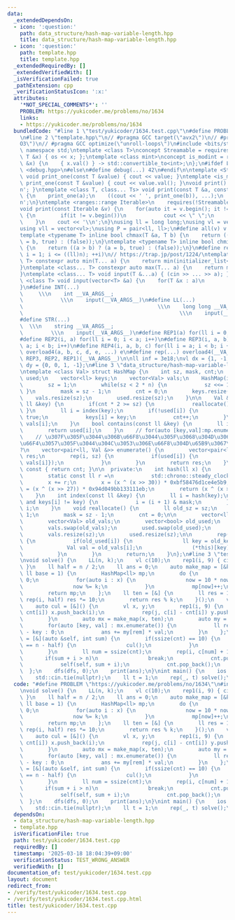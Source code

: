 ```yaml
---
data:
  _extendedDependsOn:
  - icon: ':question:'
    path: data_structure/hash-map-variable-length.hpp
    title: data_structure/hash-map-variable-length.hpp
  - icon: ':question:'
    path: template.hpp
    title: template.hpp
  _extendedRequiredBy: []
  _extendedVerifiedWith: []
  _isVerificationFailed: true
  _pathExtension: cpp
  _verificationStatusIcon: ':x:'
  attributes:
    '*NOT_SPECIAL_COMMENTS*': ''
    PROBLEM: https://yukicoder.me/problems/no/1634
    links:
    - https://yukicoder.me/problems/no/1634
  bundledCode: "#line 1 \"test/yukicoder/1634.test.cpp\"\n#define PROBLEM \"https://yukicoder.me/problems/no/1634\"\
    \n#line 2 \"template.hpp\"\n// #pragma GCC target(\"avx2\")\n// #pragma GCC optimize(\"\
    O3\")\n// #pragma GCC optimize(\"unroll-loops\")\n#include <bits/stdc++.h>\nusing\
    \ namespace std;\ntemplate <class T>\nconcept Streamable = requires(ostream os,\
    \ T &x) { os << x; };\ntemplate <class mint>\nconcept is_modint = requires(mint\
    \ &x) {\n    { x.val() } -> std::convertible_to<int>;\n};\n#ifdef LOCAL\n#include\
    \ <debug.hpp>\n#else\n#define debug(...) 42\n#endif\n\ntemplate <Streamable T>\
    \ void print_one(const T &value) { cout << value; }\ntemplate <is_modint T> void\
    \ print_one(const T &value) { cout << value.val(); }\nvoid print() { cout << '\\\
    n'; }\ntemplate <class T, class... Ts> void print(const T &a, const Ts &...b)\
    \ {\n    print_one(a);\n    ((cout << ' ', print_one(b)), ...);\n    cout << '\\\
    n';\n}\ntemplate <ranges::range Iterable>\n    requires(!Streamable<Iterable>)\n\
    void print(const Iterable &v) {\n    for(auto it = v.begin(); it != v.end(); ++it)\
    \ {\n        if(it != v.begin())\n            cout << \" \";\n        print_one(*it);\n\
    \    }\n    cout << '\\n';\n}\nusing ll = long long;\nusing vl = vector<ll>;\n\
    using vll = vector<vl>;\nusing P = pair<ll, ll>;\n#define all(v) v.begin(), v.end()\n\
    template <typename T> inline bool chmax(T &a, T b) {\n    return ((a < b) ? (a\
    \ = b, true) : (false));\n}\ntemplate <typename T> inline bool chmin(T &a, T b)\
    \ {\n    return ((a > b) ? (a = b, true) : (false));\n}\n#define rep1(i, n) for(ll\
    \ i = 1; i <= ((ll)n); ++i)\n// https://trap.jp/post/1224/\ntemplate <class...\
    \ T> constexpr auto min(T... a) {\n    return min(initializer_list<common_type_t<T...>>{a...});\n\
    }\ntemplate <class... T> constexpr auto max(T... a) {\n    return max(initializer_list<common_type_t<T...>>{a...});\n\
    }\ntemplate <class... T> void input(T &...a) { (cin >> ... >> a); }\ntemplate\
    \ <class T> void input(vector<T> &a) {\n    for(T &x : a)\n        cin >> x;\n\
    }\n#define INT(...)                                                          \
    \     \\\n    int __VA_ARGS__;                                               \
    \            \\\n    input(__VA_ARGS__)\n#define LL(...)                     \
    \                                           \\\n    long long __VA_ARGS__;   \
    \                                                  \\\n    input(__VA_ARGS__)\n\
    #define STR(...)                                                             \
    \  \\\n    string __VA_ARGS__;                                               \
    \         \\\n    input(__VA_ARGS__)\n#define REP1(a) for(ll i = 0; i < a; i++)\n\
    #define REP2(i, a) for(ll i = 0; i < a; i++)\n#define REP3(i, a, b) for(ll i =\
    \ a; i < b; i++)\n#define REP4(i, a, b, c) for(ll i = a; i < b; i += c)\n#define\
    \ overload4(a, b, c, d, e, ...) e\n#define rep(...) overload4(__VA_ARGS__, REP4,\
    \ REP3, REP2, REP1)(__VA_ARGS__)\n\nll inf = 3e18;\nvl dx = {1, -1, 0, 0};\nvl\
    \ dy = {0, 0, 1, -1};\n#line 3 \"data_structure/hash-map-variable-length.hpp\"\
    \ntemplate <class Val> struct HashMap {\n    int sz, mask, cnt;\n    vector<bool>\
    \ used;\n    vector<ll> keys;\n    vector<Val> vals;\n    HashMap(int n = 1) {\n\
    \        sz = 1;\n        while(sz < 2 * n) {\n            sz <<= 1;\n       \
    \ }\n        mask = sz - 1;\n        cnt = 0;\n        keys.resize(sz);\n    \
    \    vals.resize(sz);\n        used.resize(sz);\n    }\n\n    Val &operator[](const\
    \ ll &key) {\n        if(cnt * 2 >= sz) {\n            reallocate();\n       \
    \ }\n        ll i = index(key);\n        if(!used[i]) {\n            used[i] =\
    \ true;\n            keys[i] = key;\n            cnt++;\n        }\n        return\
    \ vals[i];\n    }\n    bool contains(const ll &key) {\n        ll i = index(key);\n\
    \        return used[i];\n    }\n    // for(auto [key,val]:mp.enumerate()){}\n\
    \    // \u307F\u305F\u3044\u306B\u66F8\u3044\u305F\u3068\u304D\u306Bval\u3092\u5909\
    \u66F4\u3057\u305F\u3044\u304C\u3053\u306E\u66F8\u304D\u65B9\u3067\u3044\u3044\
    ?\n    vector<pair<ll, Val &>> enumerate() {\n        vector<pair<ll, Val &>>\
    \ res;\n        rep(i, sz) {\n            if(used[i]) {\n                res.push_back({keys[i],\
    \ vals[i]});\n            }\n        }\n        return res;\n    }\n    int size()\
    \ const { return cnt; }\n\n  private:\n    int hash(ll x) {\n        // https://judge.yosupo.jp/submission/186759\n\
    \        static const ll r =\n            std::chrono::steady_clock::now().time_since_epoch().count();\n\
    \        x += r;\n        x = (x ^ (x >> 30)) * 0xbf58476d1ce4e5b9;\n        x\
    \ = (x ^ (x >> 27)) * 0x94d049bb133111eb;\n        return (x ^ (x >> 31)) & mask;\n\
    \    }\n    int index(const ll &key) {\n        ll i = hash(key);\n        while(used[i]\
    \ and keys[i] != key) {\n            i = (i + 1) & mask;\n        }\n        return\
    \ i;\n    }\n    void reallocate() {\n        ll old_sz = sz;\n        sz <<=\
    \ 1;\n        mask = sz - 1;\n        cnt = 0;\n\n        vector<ll> old_keys;\n\
    \        vector<Val> old_vals;\n        vector<bool> old_used;\n        keys.swap(old_keys);\n\
    \        vals.swap(old_vals);\n        used.swap(old_used);\n        keys.resize(sz);\n\
    \        vals.resize(sz);\n        used.resize(sz);\n\n        rep(i, old_sz)\
    \ {\n            if(old_used[i]) {\n                ll key = old_keys[i];\n  \
    \              Val val = old_vals[i];\n                (*this)[key] = val;\n \
    \           }\n        }\n        return;\n    }\n};\n#line 3 \"test/yukicoder/1634.test.cpp\"\
    \nvoid solve() {\n    LL(n, k);\n    vl c(10);\n    rep1(i, 9) { cin >> c[i];\
    \ }\n    ll half = n / 2;\n    ll ans = 0;\n    auto make_map = [&k](vl &x, const\
    \ ll base = 1) {\n        HashMap<ll> mp;\n        do {\n            ll now =\
    \ 0;\n            for(auto i : x) {\n                now = 10 * now + i * base;\n\
    \                now %= k;\n            }\n            mp[now]++;\n        } while(next_permutation(all(x)));\n\
    \        return mp;\n    };\n    ll ten = [&] {\n        ll res = 1;\n       \
    \ rep(i, half) res *= 10;\n        return res % k;\n    }();\n    vl cnt = {0};\n\
    \    auto cul = [&]() {\n        vl x, y;\n        rep1(i, 9) {\n            rep(j,\
    \ cnt[i]) x.push_back(i);\n            rep(j, c[i] - cnt[i]) y.push_back(i);\n\
    \        }\n        auto mx = make_map(x, ten);\n        auto my = make_map(y);\n\
    \        for(auto [key, val] : mx.enumerate()) {\n            ll rem = key ? k\
    \ - key : 0;\n            ans += my[rem] * val;\n        }\n    };\n    auto dfs\
    \ = [&](auto &self, int sum) {\n        if(ssize(cnt) == 10) {\n            if(sum\
    \ == n - half) {\n                cul();\n            }\n            return;\n\
    \        }\n        ll num = ssize(cnt);\n        rep(i, c[num] + 1) {\n     \
    \       if(sum + i > n)\n                break;\n            cnt.push_back(i);\n\
    \            self(self, sum + i);\n            cnt.pop_back();\n        }\n  \
    \  };\n    dfs(dfs, 0);\n    print(ans);\n}\nint main() {\n    ios::sync_with_stdio(false);\n\
    \    std::cin.tie(nullptr);\n    ll t = 1;\n    rep(_, t) solve();\n}\n"
  code: "#define PROBLEM \"https://yukicoder.me/problems/no/1634\"\n#include \"data_structure/hash-map-variable-length.hpp\"\
    \nvoid solve() {\n    LL(n, k);\n    vl c(10);\n    rep1(i, 9) { cin >> c[i];\
    \ }\n    ll half = n / 2;\n    ll ans = 0;\n    auto make_map = [&k](vl &x, const\
    \ ll base = 1) {\n        HashMap<ll> mp;\n        do {\n            ll now =\
    \ 0;\n            for(auto i : x) {\n                now = 10 * now + i * base;\n\
    \                now %= k;\n            }\n            mp[now]++;\n        } while(next_permutation(all(x)));\n\
    \        return mp;\n    };\n    ll ten = [&] {\n        ll res = 1;\n       \
    \ rep(i, half) res *= 10;\n        return res % k;\n    }();\n    vl cnt = {0};\n\
    \    auto cul = [&]() {\n        vl x, y;\n        rep1(i, 9) {\n            rep(j,\
    \ cnt[i]) x.push_back(i);\n            rep(j, c[i] - cnt[i]) y.push_back(i);\n\
    \        }\n        auto mx = make_map(x, ten);\n        auto my = make_map(y);\n\
    \        for(auto [key, val] : mx.enumerate()) {\n            ll rem = key ? k\
    \ - key : 0;\n            ans += my[rem] * val;\n        }\n    };\n    auto dfs\
    \ = [&](auto &self, int sum) {\n        if(ssize(cnt) == 10) {\n            if(sum\
    \ == n - half) {\n                cul();\n            }\n            return;\n\
    \        }\n        ll num = ssize(cnt);\n        rep(i, c[num] + 1) {\n     \
    \       if(sum + i > n)\n                break;\n            cnt.push_back(i);\n\
    \            self(self, sum + i);\n            cnt.pop_back();\n        }\n  \
    \  };\n    dfs(dfs, 0);\n    print(ans);\n}\nint main() {\n    ios::sync_with_stdio(false);\n\
    \    std::cin.tie(nullptr);\n    ll t = 1;\n    rep(_, t) solve();\n}\n"
  dependsOn:
  - data_structure/hash-map-variable-length.hpp
  - template.hpp
  isVerificationFile: true
  path: test/yukicoder/1634.test.cpp
  requiredBy: []
  timestamp: '2025-03-18 18:04:39+09:00'
  verificationStatus: TEST_WRONG_ANSWER
  verifiedWith: []
documentation_of: test/yukicoder/1634.test.cpp
layout: document
redirect_from:
- /verify/test/yukicoder/1634.test.cpp
- /verify/test/yukicoder/1634.test.cpp.html
title: test/yukicoder/1634.test.cpp
---
```

